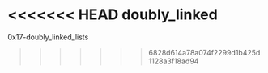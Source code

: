 <<<<<<< HEAD
doubly_linked
=======
0x17-doubly_linked_lists
>>>>>>> 6828d614a78a074f2299d1b425d1128a3f18ad94
